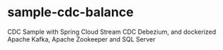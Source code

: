 # sample-cdc-balance
CDC Sample with Spring Cloud Stream CDC Debezium, and dockerized Apache Kafka, Apache Zookeeper and SQL Server
